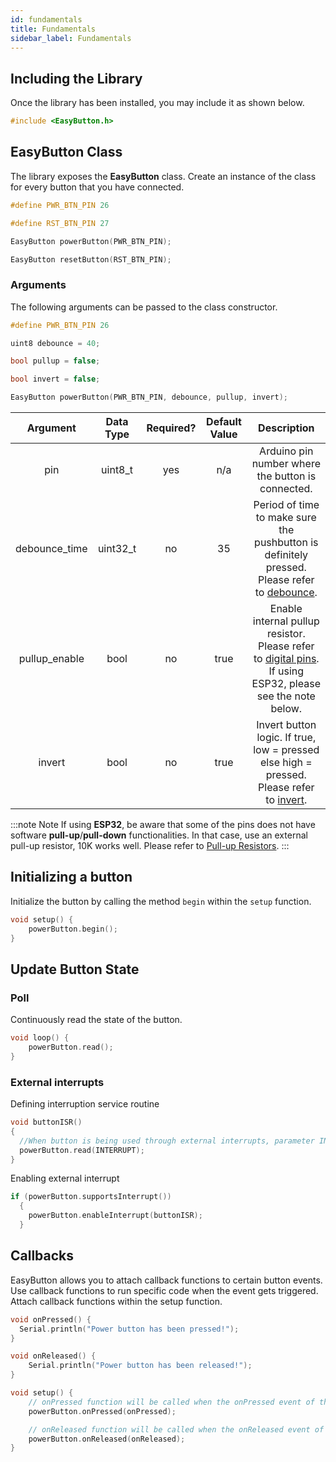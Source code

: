 ```yaml
---
id: fundamentals
title: Fundamentals
sidebar_label: Fundamentals
---
```


## Including the Library

Once the library has been installed, you may include it as shown below.

```cpp
#include <EasyButton.h>
```

## EasyButton Class

The library exposes the **EasyButton** class. Create an instance of the class for every button that you have connected.

```cpp
#define PWR_BTN_PIN 26

#define RST_BTN_PIN 27

EasyButton powerButton(PWR_BTN_PIN);

EasyButton resetButton(RST_BTN_PIN);
```

### Arguments

The following arguments can be passed to the class constructor.

```cpp
#define PWR_BTN_PIN 26

uint8 debounce = 40;

bool pullup = false;

bool invert = false;

EasyButton powerButton(PWR_BTN_PIN, debounce, pullup, invert);
```

|   Argument    | Data Type | Required? | Default Value |                                                                         Description                                                                         |
| :-----------: | :-------: | :-------: | :-----------: | :---------------------------------------------------------------------------------------------------------------------------------------------------------: |
|      pin      |  uint8_t  |    yes    |      n/a      |                                                      Arduino pin number where the button is connected.                                                      |
| debounce_time | uint32_t  |    no     |      35       |         Period of time to make sure the pushbutton is definitely pressed. Please refer to [debounce](https://www.arduino.cc/en/tutorial/debounce).          |
| pullup_enable |   bool    |    no     |     true      | Enable internal pullup resistor. Please refer to [digital pins](https://www.arduino.cc/en/Tutorial/DigitalPins). If using ESP32, please see the note below. |
|    invert     |   bool    |    no     |     true      |            Invert button logic. If true, low = pressed else high = pressed. Please refer to [invert](https://www.arduino.cc/en/Tutorial/Invert).            |

:::note Note
If using **ESP32**, be aware that some of the pins does not have software **pull-up**/**pull-down** functionalities. In that case, use an external pull-up resistor, 10K works well. Please refer to [Pull-up Resistors](https://learn.sparkfun.com/tutorials/pull-up-resistors).
:::

## Initializing a button

Initialize the button by calling the method `begin` within the `setup` function.

```cpp
void setup() {
    powerButton.begin();
}
```

## Update Button State

### Poll

Continuously read the state of the button.

```cpp
void loop() {
    powerButton.read();
}
```

### External interrupts

Defining interruption service routine

```cpp
void buttonISR()
{
  //When button is being used through external interrupts, parameter INTERRUPT must be passed to read() function
  powerButton.read(INTERRUPT); 
}
```

Enabling external interrupt

```cpp
if (powerButton.supportsInterrupt())
  {
    powerButton.enableInterrupt(buttonISR);
  }
```

## Callbacks

EasyButton allows you to attach callback functions to certain button events. Use callback functions to run specific code when the event gets triggered. Attach callback functions within the setup function.

```cpp
void onPressed() {
  Serial.println("Power button has been pressed!");
}

void onReleased() {
    Serial.println("Power button has been released!");
}

void setup() {
    // onPressed function will be called when the onPressed event of the button gets triggered.
    powerButton.onPressed(onPressed);

    // onReleased function will be called when the onReleased event of the button gets triggered.
    powerButton.onReleased(onReleased);
}
```
